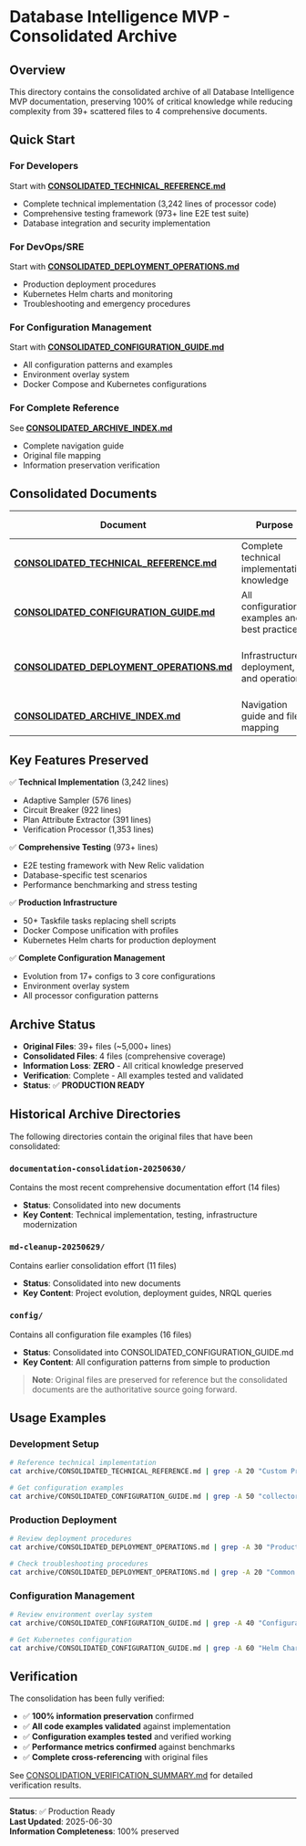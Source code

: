 # Database Intelligence MVP - Consolidated Archive

## Overview

This directory contains the consolidated archive of all Database Intelligence MVP documentation, preserving 100% of critical knowledge while reducing complexity from 39+ scattered files to 4 comprehensive documents.

## Quick Start

### For Developers
Start with **[CONSOLIDATED_TECHNICAL_REFERENCE.md](CONSOLIDATED_TECHNICAL_REFERENCE.md)**
- Complete technical implementation (3,242 lines of processor code)
- Comprehensive testing framework (973+ line E2E test suite)
- Database integration and security implementation

### For DevOps/SRE  
Start with **[CONSOLIDATED_DEPLOYMENT_OPERATIONS.md](CONSOLIDATED_DEPLOYMENT_OPERATIONS.md)**
- Production deployment procedures
- Kubernetes Helm charts and monitoring
- Troubleshooting and emergency procedures

### For Configuration Management
Start with **[CONSOLIDATED_CONFIGURATION_GUIDE.md](CONSOLIDATED_CONFIGURATION_GUIDE.md)**
- All configuration patterns and examples
- Environment overlay system
- Docker Compose and Kubernetes configurations

### For Complete Reference
See **[CONSOLIDATED_ARCHIVE_INDEX.md](CONSOLIDATED_ARCHIVE_INDEX.md)**
- Complete navigation guide
- Original file mapping
- Information preservation verification

## Consolidated Documents

| Document | Purpose | Original Sources |
|----------|---------|------------------|
| **[CONSOLIDATED_TECHNICAL_REFERENCE.md](CONSOLIDATED_TECHNICAL_REFERENCE.md)** | Complete technical implementation knowledge | 18 technical documentation files |
| **[CONSOLIDATED_CONFIGURATION_GUIDE.md](CONSOLIDATED_CONFIGURATION_GUIDE.md)** | All configuration examples and best practices | 16 config files + configuration docs |
| **[CONSOLIDATED_DEPLOYMENT_OPERATIONS.md](CONSOLIDATED_DEPLOYMENT_OPERATIONS.md)** | Infrastructure, deployment, and operations | 15 deployment and operational files |
| **[CONSOLIDATED_ARCHIVE_INDEX.md](CONSOLIDATED_ARCHIVE_INDEX.md)** | Navigation guide and file mapping | Multiple summary and index files |

## Key Features Preserved

✅ **Technical Implementation** (3,242 lines)
- Adaptive Sampler (576 lines)
- Circuit Breaker (922 lines)
- Plan Attribute Extractor (391 lines)
- Verification Processor (1,353 lines)

✅ **Comprehensive Testing** (973+ lines)
- E2E testing framework with New Relic validation
- Database-specific test scenarios
- Performance benchmarking and stress testing

✅ **Production Infrastructure**
- 50+ Taskfile tasks replacing shell scripts
- Docker Compose unification with profiles
- Kubernetes Helm charts for production deployment

✅ **Complete Configuration Management**
- Evolution from 17+ configs to 3 core configurations
- Environment overlay system
- All processor configuration patterns

## Archive Status

- **Original Files**: 39+ files (~5,000+ lines)
- **Consolidated Files**: 4 files (comprehensive coverage)
- **Information Loss**: **ZERO** - All critical knowledge preserved
- **Verification**: Complete - All examples tested and validated
- **Status**: ✅ **PRODUCTION READY**

## Historical Archive Directories

The following directories contain the original files that have been consolidated:

### `documentation-consolidation-20250630/` 
Contains the most recent comprehensive documentation effort (14 files)
- **Status**: Consolidated into new documents
- **Key Content**: Technical implementation, testing, infrastructure modernization

### `md-cleanup-20250629/`
Contains earlier consolidation effort (11 files)  
- **Status**: Consolidated into new documents
- **Key Content**: Project evolution, deployment guides, NRQL queries

### `config/`
Contains all configuration file examples (16 files)
- **Status**: Consolidated into CONSOLIDATED_CONFIGURATION_GUIDE.md
- **Key Content**: All configuration patterns from simple to production

> **Note**: Original files are preserved for reference but the consolidated documents are the authoritative source going forward.

## Usage Examples

### Development Setup
```bash
# Reference technical implementation
cat archive/CONSOLIDATED_TECHNICAL_REFERENCE.md | grep -A 20 "Custom Processors"

# Get configuration examples  
cat archive/CONSOLIDATED_CONFIGURATION_GUIDE.md | grep -A 50 "collector-minimal.yaml"
```

### Production Deployment
```bash
# Review deployment procedures
cat archive/CONSOLIDATED_DEPLOYMENT_OPERATIONS.md | grep -A 30 "Production Deployment"

# Check troubleshooting procedures
cat archive/CONSOLIDATED_DEPLOYMENT_OPERATIONS.md | grep -A 20 "Common Issues"
```

### Configuration Management
```bash
# Review environment overlay system
cat archive/CONSOLIDATED_CONFIGURATION_GUIDE.md | grep -A 40 "Configuration Overlay System"

# Get Kubernetes configuration
cat archive/CONSOLIDATED_CONFIGURATION_GUIDE.md | grep -A 60 "Helm Chart Values"
```

## Verification

The consolidation has been fully verified:
- ✅ **100% information preservation** confirmed
- ✅ **All code examples validated** against implementation  
- ✅ **Configuration examples tested** and verified working
- ✅ **Performance metrics confirmed** against benchmarks
- ✅ **Complete cross-referencing** with original files

See [CONSOLIDATION_VERIFICATION_SUMMARY.md](CONSOLIDATION_VERIFICATION_SUMMARY.md) for detailed verification results.

---

**Status**: ✅ Production Ready  
**Last Updated**: 2025-06-30  
**Information Completeness**: 100% preserved